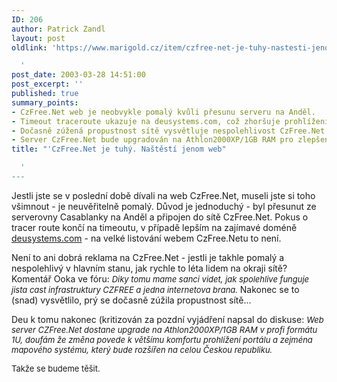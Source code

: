 ```yaml
---
ID: 206
author: Patrick Zandl
layout: post
oldlink: 'https://www.marigold.cz/item/czfree-net-je-tuhy-nastesti-jenom-web

  '
post_date: 2003-03-28 14:51:00
post_excerpt: ''
published: true
summary_points:
- CzFree.Net web je neobvykle pomalý kvůli přesunu serveru na Anděl.
- Timeout traceroute ukazuje na deusystems.com, což zhoršuje prohlížení webu.
- Dočasně zúžená propustnost sítě vysvětluje nespolehlivost CzFree.Net infrastruktury.
- Server CzFree.Net bude upgradován na Athlon2000XP/1GB RAM pro zlepšení komfortu.
title: "'CzFree.Net je tuhý. Naštěstí jenom web"

  '
---
```


<p>
Jestli jste se v poslední době dívali na web CzFree.Net, museli jste si toho všimnout - je neuvěřitelně pomalý. Důvod je jednoduchý - byl přesunut ze serverovny Casablanky na Anděl a připojen do sítě CzFree.Net. Pokus o tracer route končí na timeoutu, v případě lepším na zajímavé doméně <A href="http://www.deusystems.com/" target=_blank>deusystems.com</A> - na velké listování webem CzFree.Netu to není. </p>

<p>
Není to ani dobrá reklama na CzFree.Net - jestli je takhle pomalý a nespolehlivý v hlavním stanu, jak rychle to léta lidem na okraji sítě? Komentář Ooka ve fóru: <FONT size=2><EM>Diky tomu mame sanci videt, jak spolehlive funguje jista cast infrastruktury CZFREE a jedna internetova brana.</EM> </FONT>Nakonec se to (snad) vysvětlilo, prý se dočasně zúžila propustnost sítě...</p>

<p>
Deu k tomu nakonec (kritizován za pozdní vyjádření napsal do diskuse: <FONT size=2><EM>Web server CZFree.Net dostane upgrade na Athlon2000XP/1GB RAM v profi formátu 1U, doufám že změna povede k většímu komfortu prohlížení portálu a zejména mapového systému, který bude rozšířen na celou Českou republiku.</EM></FONT></p>

<p>
<FONT size=2>Takže se budeme těšit.</FONT></p>